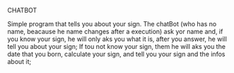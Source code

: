 
CHATBOT

Simple program that tells you about your sign.
The chatBot (who has no name, beacause he name changes after a execution) ask yor name and, if you know your sign, he will only
aks you what it is, after you answer, he will tell you about your sign;
If tou not know your sign, them he will aks you the date that you born, calculate your sign, and tell you your sign and the infos about it;